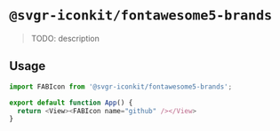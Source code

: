 # `@svgr-iconkit/fontawesome5-brands`

> TODO: description

## Usage

```javascript
import FABIcon from '@svgr-iconkit/fontawesome5-brands';

export default function App() {
  return <View><FABIcon name="github" /></View>
}

```
